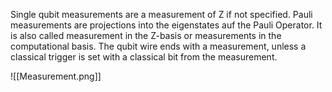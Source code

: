 Single qubit measurements are a measurement of Z if not specified. Pauli measurements are projections into the eigenstates auf the Pauli Operator. It is also called measurement in the Z-basis or measurements in the computational basis.
The qubit wire ends with a measurement, unless a classical trigger is set with a classical bit from the measurement.

![[Measurement.png]]